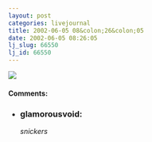 ```yaml
---
layout: post
categories: livejournal
title: 2002-06-05 08&colon;26&colon;05
date: 2002-06-05 08:26:05
lj_slug: 66550
lj_id: 66550
---
```

![](http://www.csh.rit.edu/~retrev/livejournal/2002-06-05/southpark.jpg)


<div id="comments"><h4>Comments:</h4><div class="lj-comments"><ul>
<li><h3>glamorousvoid: </h3>
<a id="comment-83"></a>
<p><em>snickers</em></p>
</li>


</ul></div></div>
